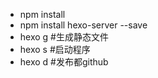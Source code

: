 
- npm install 
- npm install hexo-server --save
- hexo g #生成静态文件
- hexo s #启动程序
- hexo d #发布都github
